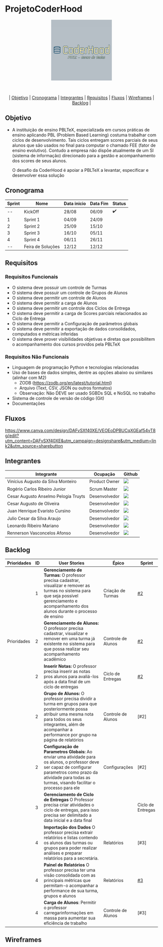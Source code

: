 # ProjetoCoderHood

<p align="center"> <img width="200px" height="200px" src="Coderhood.jpg"/> </p>
<br id="topo">

<p align="center"> |
    <a href="#objetivo">Objetivo</a> |
    <a href="#cronograma">Cronograma</a> |
    <a href="#integrantes">Integrantes</a> |
    <a href="#requisitos">Requisitos</a> |
    <a href="#fluxos">Fluxos</a> |
    <a href="#wireframes">Wireframes</a> | 
    <a href="#backlog">Backlog</a> |

<span id="objetivo"></span>

## Objetivo

* A instituição de ensino PBLTeX, especializada em cursos práticas de ensino aplicando PBL
(Problem Based Learning) costuma trabalhar com ciclos de desenvolvimento. Tais ciclos entregam scores parciais de seus alunos
que são usados no final para computar o chamado FEE (fator de ensino evolutivo). Contudo a
empresa não dispõe atualmente de um SI (sistema de informação) direcionado para a gestão e
acompanhamento dos scores de seus alunos.

  O desafio da CoderHood é apoiar a PBLTeX a levantar, especificar e desenvolver essa solução
<span id="cronograma"></span>

## Cronograma

| Sprint  | Nome | Data inicio  | Data Fim | Status |
| ------------- | ------------- | ------------- | ------------- | ------------- |
| --  | KickOff   | 28/08   | 06/09 |✔️ | 
| 1  | Sprint 1   | 04/09   | 24/09 | | 
| 2  | Sprint 2   | 25/09   | 15/10 | |
| 3  | Sprint 3   | 16/10   | 05/11 | | 
| 4  | Sprint 4   | 06/11   | 26/11 | | 
| -- | Feira de Soluções  | 12/12  | 12/12 ||


<span id="requisitos"></span>

## Requisitos

### Requisitos Funcionais
* O sistema deve possuir um controle de Turmas
* O sistema deve possuir um controle de Grupos de Alunos
* O sistema deve permitir um controle de Alunos
* O sistema deve permitir a carga de Alunos
* O sistema deve permitir um controle dos Ciclos de Entrega
* O sistema deve permitir a carga de Scores parciais relacionados ao Ciclo de Entrega
* O sistema deve permitir a Configuração de parâmetros globais
* O sistema deve permitir a exportação de dados consolidados, computados e métricas 
inferidas
* O sistema deve prover visibilidades objetivas e diretas que possibilitem o acompanhamento 
dos cursos providos pela PBLTeX

### Requisitos Não Funcionais

* Linguagem de programação Python e tecnologias relacionadas
* Uso de bases de dados simples, dentre as opções abaixo ou similares (alinhar com 
M2)
  * ZODB (https://zodb.org/en/latest/tutorial.html)
  * Arquivo (Text, CSV, JSON ou outros formatos)
  * Observação: Não DEVE ser usado SGBDs SQL e NoSQL no trabalho
* Sistema de controle de versão de código (Git)
* Documentações

<span id="fluxos"></span>

## Fluxos

https://www.canva.com/design/DAFvSXf40XE/VEOEoDPBUCqXGEaf54vT8g/edit?utm_content=DAFvSXf40XE&utm_campaign=designshare&utm_medium=link2&utm_source=sharebutton

<span id="backlog"></span>

## Integrantes

Integrante |Ocupação |Github
 -----------|---------|------
Vinícius Augusto da Silva Monteiro |Product Owner|[<img src="https://camo.githubusercontent.com/fbc3df79ffe1a99e482b154b29262ecbb10d6ee4ed22faa82683aa653d72c4e1/68747470733a2f2f696d672e736869656c64732e696f2f62616467652f4769744875622d3130303030303f7374796c653d666f722d7468652d6261646765266c6f676f3d676974687562266c6f676f436f6c6f723d7768697465" />](hhttps://github.com/viniciusFUU)
Rogério Carlos Ribeiro Junior |Scrum Master|[<img src="https://camo.githubusercontent.com/fbc3df79ffe1a99e482b154b29262ecbb10d6ee4ed22faa82683aa653d72c4e1/68747470733a2f2f696d672e736869656c64732e696f2f62616467652f4769744875622d3130303030303f7374796c653d666f722d7468652d6261646765266c6f676f3d676974687562266c6f676f436f6c6f723d7768697465" />](https://github.com/Rogeriowski)
Cesar Augusto Anselmo Pelogia Truyts |Desenvolvedor|[<img src="https://camo.githubusercontent.com/fbc3df79ffe1a99e482b154b29262ecbb10d6ee4ed22faa82683aa653d72c4e1/68747470733a2f2f696d672e736869656c64732e696f2f62616467652f4769744875622d3130303030303f7374796c653d666f722d7468652d6261646765266c6f676f3d676974687562266c6f676f436f6c6f723d7768697465" />](https://github.com/cesarpelogia)
Cesar Augusto de Oliveira |Desenvolvedor|[<img src="https://camo.githubusercontent.com/fbc3df79ffe1a99e482b154b29262ecbb10d6ee4ed22faa82683aa653d72c4e1/68747470733a2f2f696d672e736869656c64732e696f2f62616467652f4769744875622d3130303030303f7374796c653d666f722d7468652d6261646765266c6f676f3d676974687562266c6f676f436f6c6f723d7768697465" />](https://github.com/cesar2099xy)
Juan Henrique Evaristo Cursino |Desenvolvedor|[<img src="https://camo.githubusercontent.com/fbc3df79ffe1a99e482b154b29262ecbb10d6ee4ed22faa82683aa653d72c4e1/68747470733a2f2f696d672e736869656c64732e696f2f62616467652f4769744875622d3130303030303f7374796c653d666f722d7468652d6261646765266c6f676f3d676974687562266c6f676f436f6c6f723d7768697465" />](https://github.com/JuanCursino)
Julio Cesar da Silva Araujo |Desenvolvedor|[<img src="https://camo.githubusercontent.com/fbc3df79ffe1a99e482b154b29262ecbb10d6ee4ed22faa82683aa653d72c4e1/68747470733a2f2f696d672e736869656c64732e696f2f62616467652f4769744875622d3130303030303f7374796c653d666f722d7468652d6261646765266c6f676f3d676974687562266c6f676f436f6c6f723d7768697465" />](https://github.com/JulioAraujo92)
Leonardo Ribeiro Mariano |Desenvolvedor|[<img src="https://camo.githubusercontent.com/fbc3df79ffe1a99e482b154b29262ecbb10d6ee4ed22faa82683aa653d72c4e1/68747470733a2f2f696d672e736869656c64732e696f2f62616467652f4769744875622d3130303030303f7374796c653d666f722d7468652d6261646765266c6f676f3d676974687562266c6f676f436f6c6f723d7768697465" />](https://github.com/LeoRibeiro05)
Rennerson Vasconcelos Afonso |Desenvolvedor|[<img src="https://camo.githubusercontent.com/fbc3df79ffe1a99e482b154b29262ecbb10d6ee4ed22faa82683aa653d72c4e1/68747470733a2f2f696d672e736869656c64732e696f2f62616467652f4769744875622d3130303030303f7374796c653d666f722d7468652d6261646765266c6f676f3d676974687562266c6f676f436f6c6f723d7768697465" />](https://github.com/Rennerson13)

## Backlog


| Prioridades | ID  | User Stories |  Épico | Sprint 
| ------------- | ------------- | ------------- | ------------- | ------------- |
|  | 1  | **Gerenciamento de Turmas:** O professor precisa cadastrar, visualizar e remover as turmas no sistema para que seja possível gerenciamento e acompanhamento dos alunos durante o processo de ensino   | Criação de Turmas  | [#2](https://trello.com/c/unBfxMw4/1-cadastrar-uma-turma)  | 
Prioridades | 2  | **Gerenciamento de Alunos:** O professor precisa cadastrar, visualizar e remover em uma turma já existente no sistema para que possa realizar seu acompanhamento acadêmico | Controle de Alunos  | [#2](https://trello.com/c/7qZJmNIV/10-cadastrar-aluno)  |
|  | 2  | **Inserir Notas:** O professor precisa inserir as notas pros alunos para avaliá-los após a data final de um ciclo de entregas | Ciclo de Entregas  | [#2](https://trello.com/c/74CfZiV4/14-visualizar-notas)  |
|  | 2  | **Grupo de Alunos:** O professor precisa dividir a turma em grupos para que posteriormente possa atribuir uma mesma nota para todos os seus integrantes, além de acompanhar a performance por grupo na página de relatórios| Controle de Alunos  | [#2] |
|  | 2  | **Configuração de Parametros Globais:** Ao enviar uma atividade para os alunos, o professor deve ser capaz de configurar parametros como prazo da atividade para todas as turmas, visando facilitar o processo para ele  | Configurações  | [#2] |
|  | 3  | **Gerenciamento de Ciclo de Entregas** O Professor precisa criar atividades  o ciclo de entregas, para isso precisa ser delimitado a data inicial e a data final  |  | Ciclo de Entregas  | [#3](https://trello.com/c/jyWWDRxE/15-criar-ciclo-de-entrega) |
|  | 4  | **Importação dos Dados** O professor precisa extrair relatórios e listas contendo os alunos das turmas ou grupos para poder realizar análises e preparar relatórios para a secretária.| Relatórios  | [#3] |
|  | 4  | **Painel de Relatórios** O professor precisa ter uma visão consolidada com as principais métricas que permitam-o acompanhar a performance de sua turma, grupos e alunos| Relatórios  | [#3](https://trello.com/c/74CfZiV4/14-visualizar-notas) |
|  | 4  | **Carga de Alunos**: Permitir o professor carregarinformações em massa para aumentar sua eficiência de trabalho | Controle de Alunos  | [#3] |


<span id="wireframes"></span>



## Wireframes





